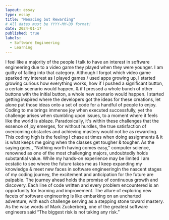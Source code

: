 ```yaml
---
layout: essay
type: essay
title: "Menacing but Rewarding"
# All dates must be YYYY-MM-DD format!
date: 2024-01-17
published: true
labels:
  - Software Engineering
  - Learning
---
```


I feel like a majority of the people I talk to have an interest in software engineering due to a video game they played when they were younger. I am guilty of falling into that category. Although I forgot which video game sparked my interest as I played games / used apps growing up, I started growing curious how everything works, how if I pushed a significant button, a certain scenario would happen, & if I pressed a whole bunch of other buttons with the initial button, a whole new scenario would happen. I started getting inspired where the developers got the ideas for these creations, let alone put those ideas onto a set of code for a handful of people to enjoy.
	Coding to me brings immense joy when executed successfully, yet the challenge arises when stumbling upon issues, to a moment where it feels like the world is ablaze. Paradoxically, it's within these challenges that the essence of joy emerges, for without hurdles, the true satisfaction of overcoming obstacles and achieving mastery would not be as rewarding. This coding high is the feeling I chase at times when doing assignments & it is what keeps me going when the classes get tougher & tougher. As the saying goes,, "Nothing worth having comes easy," computer science, renowned as one of the most challenging majors, undoubtedly holds substantial value.
While my hands-on experience may be limited I am ecstatic to see where the future takes me as I keep expanding my knowledge & meet new faces in software engineeringIn the nascent stages of my coding journey, the excitement and anticipation for the future are palpable. 
The journey ahead holds the promise of continuous growth and discovery. Each line of code written and every problem encountered is an opportunity for learning and improvement. The allure of exploring new facets of software engineering is like embarking on an uncharted adventure, with each challenge serving as a stepping stone toward mastery. As the wise words of Mark Zuckerberg, one of the greatest software engineers said “The biggest risk is not taking any risk.”
